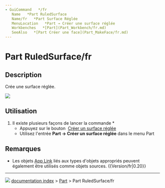```yaml
---
- GuiCommand   */fr
   Name   *Part RuledSurface
   Name/fr   *Part Surface Réglée
   MenuLocation   *Part → Créer une surface réglée
   Workbenches   *[Part](Part_Workbench/fr.md)
   SeeAlso   *[Part Créer une face](Part_MakeFace/fr.md)
---
```


# Part RuledSurface/fr

## Description

Crée une surface réglée.

![](images/PartRuledSurface_it.png ) 

## Utilisation

1.  Il existe plusieurs façons de lancer la commande    *
    -   Appuyez sur le bouton <img alt="" src=images/Part_RuledSurface.svg  style="width   *24px;"> [Créer un surface réglée](Part_RuledSurface/fr.md)
    -   Utilisez l\'entrée **Part → Créer un surface réglée** dans le menu Part

## Remarques

-   Les objets [App Link](App_Link/fr.md) liés aux types d\'objets appropriés peuvent également être utilisés comme objets sources. {{Version/fr|0.20}}



---
![](images/Right_arrow.png) [documentation index](../README.md) > [Part](Part_Workbench.md) > Part RuledSurface/fr
